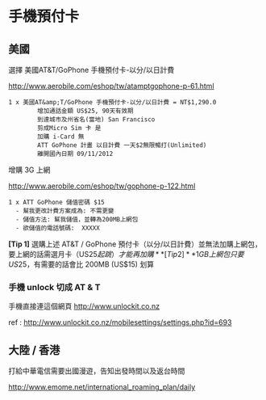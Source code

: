 # 手機預付卡

## 美國

選擇 美國AT&T/GoPhone 手機預付卡-以分/以日計費

<http://www.aerobile.com/eshop/tw/atamptgophone-p-61.html>


```
1 x 美國AT&amp;T/GoPhone 手機預付卡-以分/以日計費 = NT$1,290.0
        增加通話金額 US$25, 90天有效期
        到達城市及州省名(當地) San Francisco
        剪成Micro Sim 卡 是
        加購 i-Card 無
        ATT GoPhone 計畫 以日計費 一天$2無限暢打(Unlimited)
        離開國內日期 09/11/2012
```

增購 3G 上網

<http://www.aerobile.com/eshop/tw/gophone-p-122.html>

```
1 x ATT GoPhone 儲值密碼 $15
  - 幫我更改計費方案成為: 不需更變
  - 儲值方法: 幫我儲值，並轉為200MB上網包
  - 欲儲值的電話號碼:  XXXXX
```

**[Tip 1]** 選購上述 AT&T / GoPhone 預付卡（以分/以日計費）並無法加購上網包，要上網的話需選月卡（US$25 起跳）才能再加購  
**[Tip 2]** 1GB 上網包只要 US$25，有需要的話會比 200MB (US$15) 划算

### 手機 unlock 切成 AT & T

手機直接連這個網頁 <http://www.unlockit.co.nz>

ref : <http://www.unlockit.co.nz/mobilesettings/settings.php?id=693>

## 大陸 / 香港

打給中華電信需要出國漫遊，告知出發時間以及返台時間

<http://www.emome.net/international_roaming_plan/daily>
